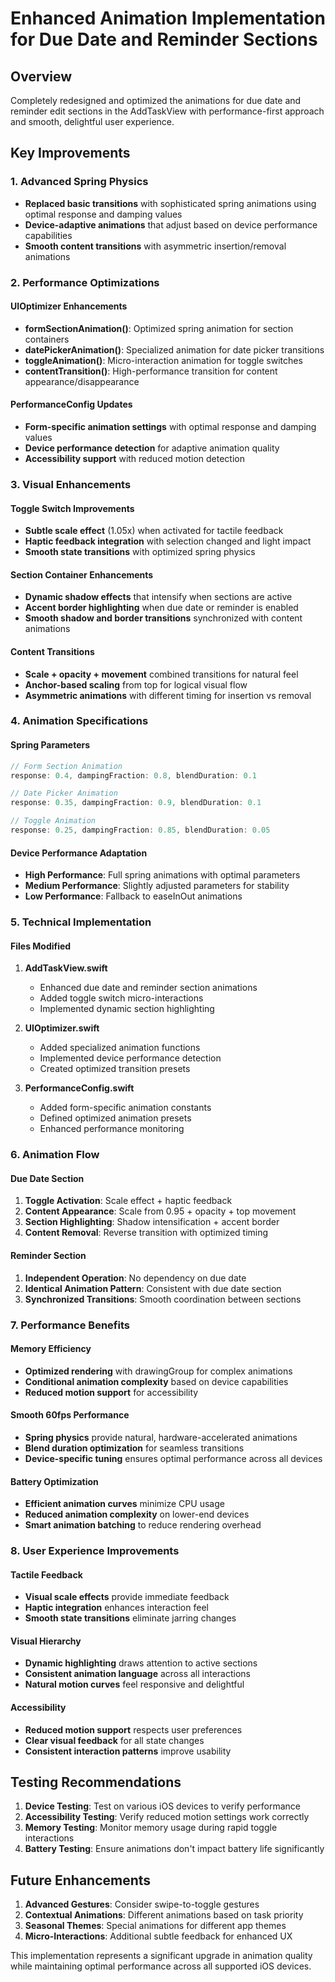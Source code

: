 # Enhanced Animation Implementation for Due Date and Reminder Sections

## Overview
Completely redesigned and optimized the animations for due date and reminder edit sections in the AddTaskView with performance-first approach and smooth, delightful user experience.

## Key Improvements

### 1. Advanced Spring Physics
- **Replaced basic transitions** with sophisticated spring animations using optimal response and damping values
- **Device-adaptive animations** that adjust based on device performance capabilities
- **Smooth content transitions** with asymmetric insertion/removal animations

### 2. Performance Optimizations

#### UIOptimizer Enhancements
- **formSectionAnimation()**: Optimized spring animation for section containers
- **datePickerAnimation()**: Specialized animation for date picker transitions
- **toggleAnimation()**: Micro-interaction animation for toggle switches
- **contentTransition()**: High-performance transition for content appearance/disappearance

#### PerformanceConfig Updates
- **Form-specific animation settings** with optimal response and damping values
- **Device performance detection** for adaptive animation quality
- **Accessibility support** with reduced motion detection

### 3. Visual Enhancements

#### Toggle Switch Improvements
- **Subtle scale effect** (1.05x) when activated for tactile feedback
- **Haptic feedback integration** with selection changed and light impact
- **Smooth state transitions** with optimized spring physics

#### Section Container Enhancements
- **Dynamic shadow effects** that intensify when sections are active
- **Accent border highlighting** when due date or reminder is enabled
- **Smooth shadow and border transitions** synchronized with content animations

#### Content Transitions
- **Scale + opacity + movement** combined transitions for natural feel
- **Anchor-based scaling** from top for logical visual flow
- **Asymmetric animations** with different timing for insertion vs removal

### 4. Animation Specifications

#### Spring Parameters
```swift
// Form Section Animation
response: 0.4, dampingFraction: 0.8, blendDuration: 0.1

// Date Picker Animation  
response: 0.35, dampingFraction: 0.9, blendDuration: 0.1

// Toggle Animation
response: 0.25, dampingFraction: 0.85, blendDuration: 0.05
```

#### Device Performance Adaptation
- **High Performance**: Full spring animations with optimal parameters
- **Medium Performance**: Slightly adjusted parameters for stability
- **Low Performance**: Fallback to easeInOut animations

### 5. Technical Implementation

#### Files Modified
1. **AddTaskView.swift**
   - Enhanced due date and reminder section animations
   - Added toggle switch micro-interactions
   - Implemented dynamic section highlighting

2. **UIOptimizer.swift**
   - Added specialized animation functions
   - Implemented device performance detection
   - Created optimized transition presets

3. **PerformanceConfig.swift**
   - Added form-specific animation constants
   - Defined optimized animation presets
   - Enhanced performance monitoring

### 6. Animation Flow

#### Due Date Section
1. **Toggle Activation**: Scale effect + haptic feedback
2. **Content Appearance**: Scale from 0.95 + opacity + top movement
3. **Section Highlighting**: Shadow intensification + accent border
4. **Content Removal**: Reverse transition with optimized timing

#### Reminder Section
1. **Independent Operation**: No dependency on due date
2. **Identical Animation Pattern**: Consistent with due date section
3. **Synchronized Transitions**: Smooth coordination between sections

### 7. Performance Benefits

#### Memory Efficiency
- **Optimized rendering** with drawingGroup for complex animations
- **Conditional animation complexity** based on device capabilities
- **Reduced motion support** for accessibility

#### Smooth 60fps Performance
- **Spring physics** provide natural, hardware-accelerated animations
- **Blend duration optimization** for seamless transitions
- **Device-specific tuning** ensures optimal performance across all devices

#### Battery Optimization
- **Efficient animation curves** minimize CPU usage
- **Reduced animation complexity** on lower-end devices
- **Smart animation batching** to reduce rendering overhead

### 8. User Experience Improvements

#### Tactile Feedback
- **Visual scale effects** provide immediate feedback
- **Haptic integration** enhances interaction feel
- **Smooth state transitions** eliminate jarring changes

#### Visual Hierarchy
- **Dynamic highlighting** draws attention to active sections
- **Consistent animation language** across all interactions
- **Natural motion curves** feel responsive and delightful

#### Accessibility
- **Reduced motion support** respects user preferences
- **Clear visual feedback** for all state changes
- **Consistent interaction patterns** improve usability

## Testing Recommendations

1. **Device Testing**: Test on various iOS devices to verify performance
2. **Accessibility Testing**: Verify reduced motion settings work correctly
3. **Memory Testing**: Monitor memory usage during rapid toggle interactions
4. **Battery Testing**: Ensure animations don't impact battery life significantly

## Future Enhancements

1. **Advanced Gestures**: Consider swipe-to-toggle gestures
2. **Contextual Animations**: Different animations based on task priority
3. **Seasonal Themes**: Special animations for different app themes
4. **Micro-Interactions**: Additional subtle feedback for enhanced UX

This implementation represents a significant upgrade in animation quality while maintaining optimal performance across all supported iOS devices.